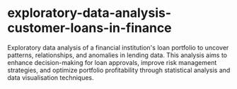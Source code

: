 # exploratory-data-analysis-customer-loans-in-finance
Exploratory data analysis of a financial institution's loan portfolio to uncover patterns, relationships, and anomalies in lending data. This analysis aims to enhance decision-making for loan approvals, improve risk management strategies, and optimize portfolio profitability through statistical analysis and data visualisation techniques.
